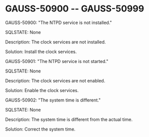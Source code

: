# GAUSS-50900 -- GAUSS-50999<a name="EN-US_TOPIC_0302073456"></a>

GAUSS-50900: "The NTPD service is not installed."

SQLSTATE: None

Description: The clock services are not installed.

Solution: Install the clock services.

GAUSS-50901: "The NTPD service is not started."

SQLSTATE: None

Description: The clock services are not enabled.

Solution: Enable the clock services.

GAUSS-50902: "The system time is different."

SQLSTATE: None

Description: The system time is different from the actual time.

Solution: Correct the system time.

